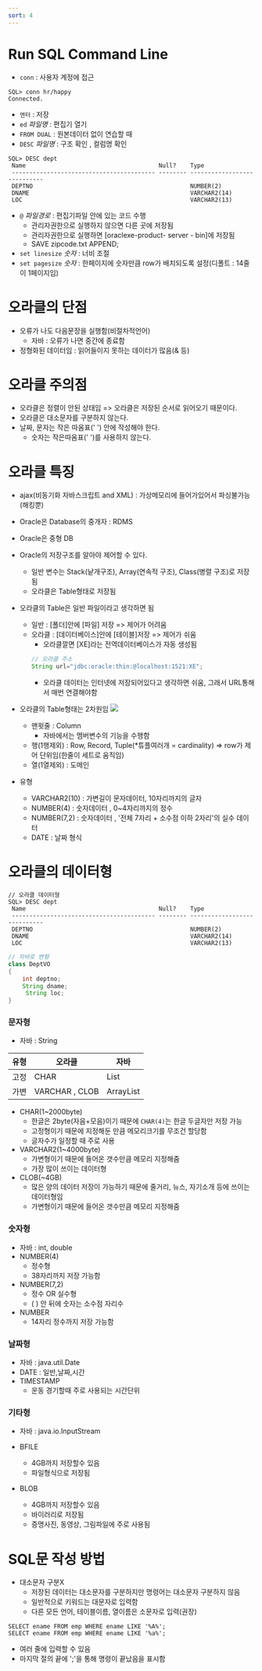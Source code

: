 ```yaml
---
sort: 4
---
```


# Run SQL Command Line

- ```conn``` : 사용자 계정에 접근
```
SQL> conn hr/happy
Connected.
```
- ```엔터``` : 저장
- ```ed``` _파일명_ : 편집기 열기
- ```FROM DUAL``` : 원본데이터 없이 연습할 때
- ```DESC``` _파일명_ : 구조 확인 , 컬럼명 확인
```
SQL> DESC dept
 Name                                      Null?    Type
 ----------------------------------------- -------- ----------------------------
 DEPTNO                                             NUMBER(2)
 DNAME                                              VARCHAR2(14)
 LOC                                                VARCHAR2(13)
```
- ```@``` _파일경로_ : 편집기파일 안에 있는 코드 수행
  - 관리자권한으로 실행하지 않으면 다른 곳에 저장됨
  - 관리자권한으로 실행하면 [oraclexe-product- server - bin]에 저장됨
   - SAVE zipcode.txt APPEND;
- ```set linesize``` _숫자_ : 너비 조절
- ```set pagesize``` _숫자_ : 한페이지에 숫자만큼 row가 배치되도록 설정(디폴트 : 14줄이 1페이지임)

# 오라클의 단점
- 오류가 나도 다음문장을 실행함(비절차적언어)
  - 자바 : 오류가 나면 중간에 종료함
- 정형화된 데이터임 : 읽어들이지 못하는 데이터가 많음(& 등)

# 오라클 주의점
- 오라클은 정렬이 안된 상태임 => 오라클은 저장된 순서로 읽어오기 때문이다.
- 오라클은 대소문자를 구분하지 않는다.
- 날짜, 문자는 작은 따옴표(' ') 안에 작성해야 한다.
  - 숫자는 작은따옴표(' ')를 사용하지 않는다.


# 오라클 특징

- ajax(비동기화 자바스크립트 and XML) : 가상메모리에 들어가있어서 파싱불가능(해킹뿐)

- Oracle은 Database의 중개자 : RDMS
- Oracle은 중형 DB

- Oracle의 저장구조를 알아야 제어할 수 있다.
  - 일반 변수는 Stack(낱개구조), Array(연속적 구조), Class(병렬 구조)로 저장됨
  - 오라클은 Table형태로 저장됨

- 오라클의 Table은 일반 파일이라고 생각하면 됨
  - 일반 : [폴더]안에 [파일] 저장 => 제어가 어려움
  - 오라클 : [데이터베이스]안에 [테이블]저장 => 제어가 쉬움
    - 오라클깔면 [XE]라는 전역데이터베이스가 자동 생성됨
    ```JAVA
    // 오라클 주소
    String url="jdbc:oracle:thin:@localhost:1521:XE";
    ```
      - 오라클 데이터는 인터넷에 저장되어있다고 생각하면 쉬움, 그래서 URL통해서 매번 연결해야함

- 오라클의 Table형태는 2차원임
![](https://lh3.googleusercontent.com/proxy/ZhV3lLkvVIw2sD2M1WL27r4bGay2YGG8lmhD1NfuVc-sZxkAdUY-OmLG0nkIpJpNEa0xSdQsJ4TrixeX5v69dZh_EwUTycbNDWHq2Fx4YA1b6J51WUX3mY6HlvkoTs8GpeY43JWwlWnloI19X28t1zPX_mEm9slvT1WSVEx1AWS5IbANsotOZqsERgwGAQKOXLO8A64)
  - 맨윗줄 : Column 
    - 자바에서는 멤버변수의 기능을 수행함
  - 행(1행제외) : Row, Record, Tuple(*튜플여러개 = cardinality) 
     => row가 제어 단위임(한줄이 세트로 움직임)
  - 열(1열제외) : 도메인

- 유형
  - VARCHAR2(10) : 가변길이 문자데이터, 10자리까지의 글자
  - NUMBER(4) : 숫자데이터 , 0~4자리까지의 정수
  - NUMBER(7,2) : 숫자데이터 , '전체 7자리 + 소수점 이하 2자리'의 실수 데이터
  - DATE : 날짜 형식


# 오라클의 데이터형
```
// 오라클 데이터형
SQL> DESC dept
 Name                                      Null?    Type
 ----------------------------------------- -------- ----------------------------
 DEPTNO                                             NUMBER(2)
 DNAME                                              VARCHAR2(14)
 LOC                                                VARCHAR2(13)
```

``` java
// 자바로 변형
class DeptVO
{
    int deptno;
    String dname;
     String loc;   
}

```


### 문자형
- 자바 : String

|유형| 오라클|자바|
|---|------|------|
|고정|     CHAR     | List | 
|가변|VARCHAR , CLOB| ArrayList|


- CHAR(1~2000byte)
  - 한글은 2byte(자음+모음)이기 때문에 ```CHAR(4)```는 한글 두글자만 저장 가능
  - 고정형이기 때문에 지정해둔 만큼 메모리크기를 무조건 할당함
  - 글자수가 일정할 때 주로 사용
- VARCHAR2(1~4000byte)
  - 가변형이기 때문에 들어온 갯수만큼 메모리 지정해줌
  - 가장 많이 쓰이는 데이터형
- CLOB(~4GB)
  - 많은 양의 데이터 저장이 가능하기 때문에 줄거리, 뉴스, 자기소개 등에 쓰이는 데이터형임
  - 가변형이기 때문에 들어온 갯수만큼 메모리 지정해줌

### 숫자형
- 자바 : int, double
- NUMBER(4) 
  - 정수형
  - 38자리까지 저장 가능함
- NUMBER(7,2) 
  - 정수 OR 실수형
  - ( ) 안 뒤에 숫자는 소수점 자리수 
- NUMBER
  - 14자리 정수까지 저장 가능함

### 날짜형
- 자바 : java.util.Date
- DATE : 일반,날짜,시간
- TIMESTAMP
  - 운동 경기할때 주로 사용되는 시간단위

### 기타형
- 자바 : java.io.InputStream

- BFILE
  - 4GB까지 저장할수 있음
  - 파일형식으로 저장됨
- BLOB
  - 4GB까지 저장할수 있음
  - 바이러리로 저장됨
  - 증명사진, 동영상, 그림파일에 주로 사용됨

# SQL문 작성 방법
- 대소문자 구분X
  - 저장된 데이터는 대소문자를 구분하지만 명령어는 대소문자 구분하지 않음
  * 일반적으로 키워드는 대문자로 입력함
  * 다른 모든 언어, 테이블이름, 열이름은 소문자로 입력(권장)
```
SELECT ename FROM emp WHERE ename LIKE '%A%';
SELECT ename FROM emp WHERE ename LIKE '%a%';
```
- 여러 줄에 입력할 수 있음
- 마지막 절의 끝에 ';'을 통해 명령이 끝났음을 표시함
